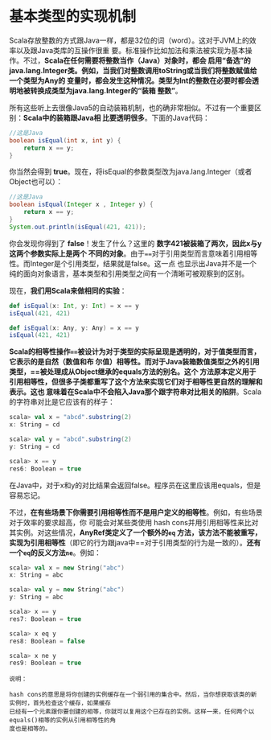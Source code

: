 基本类型的实现机制
===================================================================================
Scala存放整数的方式跟Java一样，都是32位的词（word）。这对于JVM上的效率以及跟Java类库的互操作很重
要。标准操作比如加法和乘法被实现为基本操作。不过，**Scala在任何需要将整数当作（Java）对象时，都会
启用“备选”的java.lang.Integer类。例如，当我们对整数调用toString或当我们将整数赋值给一个类型为Any的
变量时，都会发生这种情况。类型为Int的整数在必要时都会透明地被转换成类型为java.lang.Integer的“装箱
整数”**。

所有这些听上去很像Java5的自动装箱机制，也的确非常相似。不过有一个重要区别：**Scala中的装箱跟Java相
比要透明很多**。下面的Java代码：
```java
//这是Java
boolean isEqual(int x, int y) {
    return x == y;
}
```
你当然会得到 **true**。现在，将isEqual的参数类型改为java.lang.Integer（或者Object也可以）：
```java
//这是Java
boolean isEqual(Integer x , Integer y) {
    return x == y;
}
System.out.println(isEqual(421, 421));
```
你会发现你得到了 **false**！发生了什么？这里的 **数字421被装箱了两次，因此x与y这两个参数实际上是两个
不同的对象**。由于`==`对于引用类型而言意味着引用相等性。而Integer是个引用类型，结果就是false。这一点
也显示出Java并不是一个纯的面向对象语言，基本类型和引用类型之间有一个清晰可被观察到的区别。

现在，**我们用Scala来做相同的实验**：
```scala
def isEqual(x: Int, y: Int) = x == y
isEqual(421, 421)

def isEqual(x: Any, y: Any) = x == y
isEqual(421, 421)
```
**Scala的相等性操作`==`被设计为对于类型的实际呈现是透明的，对于值类型而言，它表示的是自然（数值和布
尔值）相等性。而对于Java装箱数值类型之外的引用类型，==被处理成从Object继承的equals方法的别名。这个
方法原本定义用于引用相等性，但很多子类都重写了这个方法来实现它们对于相等性更自然的理解和表示。这也
意味着在Scala中不会陷入Java那个跟字符串对比相关的陷阱**。Scala的字符串对比是它应该有的样子：
```scala
scala> val x = "abcd".substring(2)
x: String = cd

scala> val y = "abcd".substring(2)
y: String = cd

scala> x == y
res6: Boolean = true
```
在Java中，对于x和y的对比结果会返回false。程序员在这里应该用equals，但是容易忘记。

不过，**在有些场景下你需要引用相等性而不是用户定义的相等性**。例如，有些场景对于效率的要求超高，你
可能会对某些类使用 hash cons并用引用相等性来比对其实例。对这些情况，**AnyRef类定义了一个额外的`eq`
方法，该方法不能被重写，实现为引用相等性**（即它的行为跟java中==对于引用类型的行为是一致的）。**还有
一个`eq`的反义方法`ne`**。例如：
```scala
scala> val x = new String("abc")
x: String = abc

scala> val y = new String("abc")
y: String = abc

scala> x == y
res7: Boolean = true

scala> x eq y
res8: Boolean = false

scala> x ne y
res9: Boolean = true

```
```
说明：

hash cons的意思是将你创建的实例缓存在一个弱引用的集合中。然后，当你想获取该类的新实例时，首先检查这个缓存，如果缓存
已经有一个元素跟你要创建的相等，你就可以复用这个已存在的实例。这样一来，任何两个以equals()相等的实例从引用相等性的角
度也是相等的。
```




